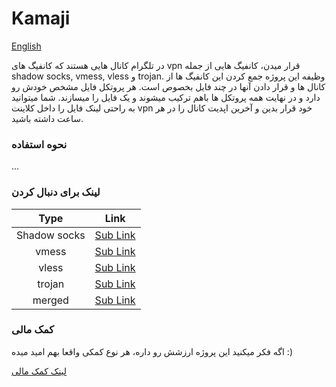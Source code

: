 # Kamaji

[English](docs/readme_en.md)

در تلگرام کانال هایی هستند که کانفیگ های
vpn
قرار میدن، کانفیگ هایی از جمله
shadow socks, vmess, vless
و
trojan.
وظیفه این پروژه جمع کردن این کانفیگ ها از کانال ها و قرار دادن
آنها در چند فایل بخصوص است.
هر پروتکل فایل مشخص خودش رو دارد و در نهایت همه پروتکل ها
باهم ترکیب میشوند و یک فایل را میسازند.
شما میتوانید به راحتی لینک فایل را داخل کلاینت
vpn
خود قرار بدین و آخرین اپدیت کانال را در هر ساعت داشته باشید.


### نحوه استفاده

...

### لینک برای دنبال کردن

|   Type       |                                    Link                                                |
|:------------:|:--------------------------------------------------------------------------------------:|
| Shadow socks | [Sub Link](https://raw.githubusercontent.com/shabane/kamaji/master/hub/ss.txt)         |
|     vmess    | [Sub Link](https://raw.githubusercontent.com/shabane/kamaji/master/hub/vmess.txt)      |
|     vless    | [Sub Link](https://raw.githubusercontent.com/shabane/kamaji/master/hub/vless.txt)      |
|     trojan   | [Sub Link](https://raw.githubusercontent.com/shabane/kamaji/master/hub/trojan.txt)     |
|     merged   | [Sub Link](https://raw.githubusercontent.com/shabane/kamaji/master/hub/merged.txt) |


### کمک مالی

اگه فکر میکنید این پروژه ارزشش رو داره،
هر نوع کمکی واقعا بهم امید میده :)

[لینک کمک مالی](https://daramet.com/shabane)
